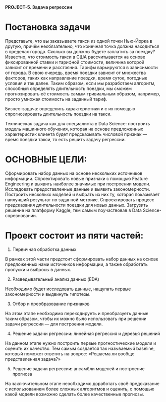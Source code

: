 **PROJECT-5. Задача регрессии**
# Постановка задачи

Представьте, что вы заказываете такси из одной точки Нью-Йорка в другую, причём необязательно, что конечная точка должна находиться в пределах города. Сколько вы должны будете заплатить за поездку?
Известно, что стоимость такси в США рассчитывается на основе фиксированной ставки и тарифной стоимости, величина которой зависит от времени и расстояния. Тарифы варьируются в зависимости от города.
В свою очередь, время поездки зависит от множества факторов, таких как направление поездки, время суток, погодные условия и так далее.
Таким образом, если мы разработаем алгоритм, способный определять длительность поездки, мы сможем прогнозировать её стоимость самым тривиальным образом, например, просто умножая стоимость на заданный тариф.

Бизнес-задача: определить характеристики и с их помощью спрогнозировать длительность поездки на такси.

Техническая задача как для специалиста в Data Science: построить модель машинного обучения, которая на основе предложенных характеристик клиента будет предсказывать числовой признак — время поездки такси, то есть решить задачу регрессии.

# ОСНОВНЫЕ ЦЕЛИ:
Сформировать набор данных на основе нескольких источников информации.
Спроектировать новые признаки с помощью Feature Engineering и выявить наиболее значимые при построении модели.
Исследовать предоставленные данные и выявить закономерности.
Построить несколько моделей и выбрать из них ту, которая показывает наилучший результат по заданной метрике.
Спроектировать процесс предсказания длительности поездки для новых данных.
Загрузить решение на платформу Kaggle, тем самым поучаствовав в Data Science-соревновании.

# Проект состоит из пяти частей:
1. Первичная обработка данных

В рамках этой части предстоит сформировать набор данных на основе предложенных нами источников информации, а также обработать пропуски и выбросы в данных.

2. Разведывательный анализ данных (EDA)

Необходимо будет исследовать данные, нащупать первые закономерности и выдвинуть гипотезы.

3. Отбор и преобразование признаков

На этом этапе необходимо перекодируеть и преобразуеть данные таким образом, чтобы их можно было использовать при решении задачи регрессии — для построения модели.

4. Решение задачи регрессии: линейная регрессия и деревья решений

На данном этапе нужно построить первые прогностические модели и оценить их качество. Тем самым создается так называемый baseline, который поможет ответить на вопрос: «Решаема ли вообще представленная задача?»

5. Решение задачи регрессии: ансамбли моделей и построение прогноза

На заключительном этапе неообходимо доработать своё предсказание с использованием более сложных алгоритмов и оценить, с помощью какой модели возможно сделать более качественные прогнозы.
